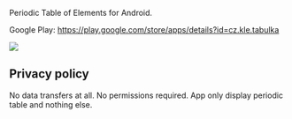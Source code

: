 Periodic Table of Elements for Android. 

Google Play: https://play.google.com/store/apps/details?id=cz.kle.tabulka

<a href="https://kle.cz/tabulka/android">
	<img src="https://kle.cz/tabulka/android.png">
</a>

## Privacy policy

No data transfers at all. No permissions required. App only display
periodic table and nothing else.
